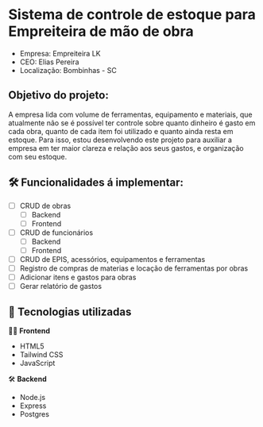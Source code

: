 # Sistema de controle de estoque para Empreiteira de mão de obra

- Empresa: Empreiteira LK
- CEO: Elias Pereira
- Localização: Bombinhas - SC

## Objetivo do projeto:

A empresa lida com volume de ferramentas, equipamento e materiais, que atualmente não se é possível ter controle sobre quanto dinheiro é gasto em cada obra, quanto de cada item foi utilizado e quanto ainda resta em estoque.
Para isso, estou desenvolvendo este projeto para auxiliar a empresa em ter maior clareza e relação aos seus gastos, e organização com seu estoque.

## 🛠️ Funcionalidades á implementar:

- [ ] CRUD de obras
  - [ ] Backend
  - [ ] Frontend
- [ ] CRUD de funcionários
  - [ ] Backend
  - [ ] Frontend
- [ ] CRUD de EPIS, acessórios, equipamentos e ferramentas
- [ ] Registro de compras de materias e locação de ferramentas por obras
- [ ] Adicionar itens e gastos para obras
- [ ] Gerar relatório de gastos

## 🧩 Tecnologias utilizadas

🧑‍💻 **Frontend**
- HTML5  
- Tailwind CSS  
- JavaScript

🛠️ **Backend**  
- Node.js  
- Express
- Postgres
